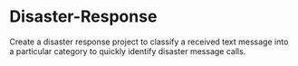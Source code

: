 # Disaster-Response
Create a disaster response project to classify a received text message into a particular category to quickly identify disaster message calls.
